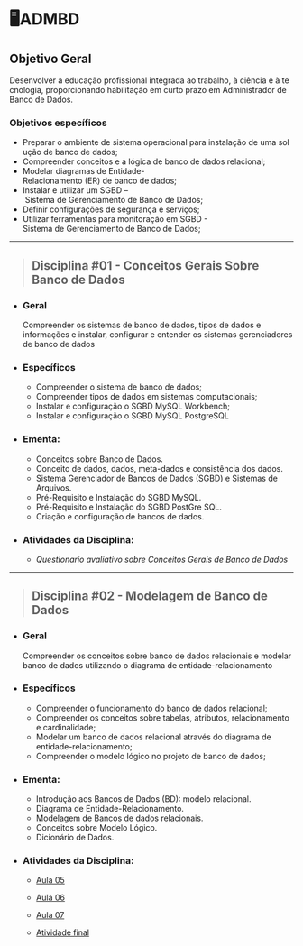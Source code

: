 # 🖥️ADMBD

## Objetivo Geral

Desenvolver a educação profissional integrada ao trabalho, à ciência e à tecnologia, proporcionando habilitação em curto prazo em Administrador de Banco de Dados.

### Objetivos específicos

- Preparar o ambiente de sistema operacional para instalação de uma solução de banco de dados;
- Compreender conceitos e a lógica de banco de dados relacional;
- Modelar diagramas de Entidade-Relacionamento (ER) de banco de dados;
- Instalar e utilizar um SGBD – Sistema de Gerenciamento de Banco de Dados;
- Definir configurações de segurança e serviços;
- Utilizar ferramentas para monitoração em SGBD - Sistema de Gerenciamento de Banco de Dados;

---

> ## Disciplina **#01 - Conceitos Gerais Sobre Banco de Dados**

- ### Geral

  Compreender os sistemas de banco de dados, tipos de dados e informações e instalar, configurar e entender os sistemas gerenciadores de banco de dados

- ### Específicos

  - Compreender o sistema de banco de dados;
  - Compreender tipos de dados em sistemas computacionais;
  - Instalar e configuração o SGBD MySQL Workbench;
  - Instalar e configuração o SGBD MySQL PostgreSQL

- ### Ementa: 

  - Conceitos sobre Banco de Dados. 
  - Conceito de dados, dados, meta-dados e consistência dos dados. 
  - Sistema Gerenciador de Bancos de Dados (SGBD) e Sistemas de Arquivos. 
  - Pré-Requisito e Instalação do SGBD MySQL. 
  - Pré-Requisito e Instalação do SGBD PostGre SQL. 
  - Criação e configuração de bancos de dados.


- ### Atividades da Disciplina:
  - _Questionario avaliativo sobre Conceitos Gerais de Banco de Dados_

---

> ## Disciplina **#02 - Modelagem de Banco de Dados**

- ### Geral

  Compreender os conceitos sobre banco de dados relacionais e modelar banco de dados utilizando o diagrama de entidade-relacionamento

- ### Específicos

  - Compreender o funcionamento do banco de dados relacional;
  - Compreender os conceitos sobre tabelas, atributos, relacionamento e cardinalidade;
  - Modelar um banco de dados relacional através do diagrama de entidade-relacionamento;
  - Compreender o modelo lógico no projeto de banco de dados;

- ### Ementa:

  - Introdução aos Bancos de Dados (BD): modelo relacional. 
  - Diagrama de Entidade-Relacionamento.
  - Modelagem de Bancos de dados relacionais. 
  - Conceitos sobre Modelo Lógico. 
  - Dicionário de Dados.

- ### Atividades da Disciplina:

  - [Aula 05](https://github.com/castelogui/ADMBD/tree/master/Disciplina%202/Aula%2005)

  - [Aula 06](https://github.com/castelogui/ADMBD/tree/master/Disciplina%202/Aula%2006)

  - [Aula 07](https://github.com/castelogui/ADMBD/tree/master/Disciplina%202/Aula%2007)
  
  - [Atividade final](https://github.com/castelogui/ADMBD/tree/master/Disciplina%202/Atividade%final)

